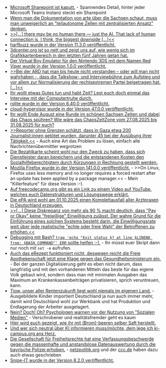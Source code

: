 * [Microsoft Sharepoint ist kaputt.](https://www.borncity.com/blog/2025/07/20/sharepoint-server-werden-ueber-0-day-schwachstelle-cve-2025-53770-angegriffen/) - Spannendes Detail, hinter jeder Microsoft Teams Instanz steckt ein Sharepoint
* [Wenn man die Dokumentation von arte über die Sachsen schaut, muss man unweigerlich an "teilautonome Zellen mit zentralisierten Ansatz" denken.](https://www.youtube.com/watch?v=tzwMzEEnKEE)
* [>>[...] there may be no human there — just the AI. That lack of human connection is, I think, the biggest downside [...]<<](https://lucumr.pocoo.org/2025/7/20/the-next-generation/)
* [harfbuzz wurde in der Version 11.3.0 veröffentlicht.](https://github.com/harfbuzz/harfbuzz/releases/tag/11.3.0)
* [3dcenter.org ist so nett und zeigt uns auf, wie wenig sich im Grafikkartenbereich in den letzten fünf Jahren getan hat.](https://www.3dcenter.org/news/news-des-21-juli-2025)
* [Der Virtual Boy Emulator für den Nintendo 3DS mit dem Namen Red Viper wurde in der Version 1.0.0 veröffentlicht.](https://wiidatabase.de/red-viper-v1-0-0/)
*  [>>Bei der ARD hat man bis heute nicht verstanden – oder will man nicht wahrhaben -, dass die Talkshow- und Interviewbühne zum Aufstieg und vor allem zur Normalisierung der rechtsextremen Partei beigetragen hat. [...]<<](https://netzpolitik.org/2025/sommerinterview-protest-wer-hilft-hier-der-afd/)
* [Ihr wollt etwas Gutes tun und habt Zeit? Lest euch doch einmal das Interview mit der Computertruhe durch.](https://netzpolitik.org/2025/hardware-spenden-weil-es-der-staat-nicht-gebacken-bekommt/)
* [rqlite wurde in der Version 8.40.0 veröffentlicht.](https://github.com/rqlite/rqlite/releases/tag/v8.40.0)
* [cloud-hypervisor wurde in der Version 47.0.0 veröffentlicht.](https://github.com/cloud-hypervisor/cloud-hypervisor/releases/tag/v47.0)
* [Ihr wollt Ende August eine Runde im schönen Sachsen Zelten und dabei das Chaos spühren? Wie wäre das ChaosZeltZone vom 27.08.2025 bis 31.08.2025 für euch?](https://events.ccc.de/2025/07/22/chaoszeltzone2025/)
* [>>Reporter ohne Grenzen schätzt, dass in Gaza etwa 200 Journalist:innen getötet wurden, darunter 45 bei der Ausübung ihrer Tätigkeit.<<](https://netzpolitik.org/2025/journalistenvereinigung-warnt-die-letzten-reporter-in-gaza-drohen-zu-verhungern/) - Auch eine Art das Problem zu lösen, einfach alle Nachrichtenübermittler wegrotzen
* [Die Bezahlkarte scheint wohl nur den Zweck zu haben, dass sich Dienstleister daran bereichern und die entstandenen Kosten den Sozialhilfeberechtigtem durch Kürzungen in Rechnung gestellt werden.](https://netzpolitik.org/2025/senat-prescht-vor-hamburg-will-bezahlkarten-ausweiten/)
* [Mozilla Firefox wurde in der Version 141.0.0 veröffentlicht.](https://www.mozilla.org/en-US/firefox/141.0/releasenotes/) - >>On Linux, Firefox uses less memory and no longer requires a forced restart after an update has been applied by a package manager.<< - Mein "Killerfeature" für diese Version :-).
* [Auf freecodecamp.org gibt es ein Link zu einem Video auf YouTube, welches euch Datenstrukturen und Lösungswege erklärt.](https://www.freecodecamp.org/news/data-structure-and-algorithm-patterns-for-leetcode-interviews/)
* [Die ePA wird wohl am 01.10.2025 einen Komplettausfall aller Arztpraxen in Deutschland erzeugen.](https://www.borncity.com/blog/2025/07/22/elektronische-patientenakte-epa-derzeit-ungenutzt-und-ein-desaster/)
* [>>[...] Diese Diskrepanz von mehr als 90 % macht deutlich, dass "Pay or Okay" keine "freiwillige" Einwilligung zulässt. Der wahre Grund für die Einführung eines solchen Systems besteht darin, die Einwilligungsrate weit über jede realistische "echte oder freie Wahl" der Betroffenen zu erhöhen.<<](https://noyb.eu/de/noybs-pay-or-okay-report-how-companies-make-you-pay-privacy)
* [Debugging mit Bash? `trap 'echo "Exit status $? at line $LINENO from: $BASH_COMMAND"' ERR` sollte helfen :-).](https://utcc.utoronto.ca/~cks/space/blog/programming/BashGoodSetEReports) - Ihr müsst euer Skript dann nur noch mit `set -e` aufrufen.
* [Auch das eRezept funktioniert nicht, deswegen reicht die Freie Apothekenschaft jetzt eine Klage gegen das Gesundheitsministerum ein.](https://www.borncity.com/blog/2025/07/24/erezept-stoerungen-freie-apothekerschaft-geht-gegen-gesundheitsministerium-vor/) - Bei der ganzen Digitalisierung geht es eben nicht darum, dass langfristig und mit den vorhandenen Mitteln das beste für das eigene Volk gebaut wird, sondern dass man mit minimalen Ausgaben das Maximum an Krankenkassenbeiträgen privatisieren, sprich veruntreuen, kann.
* [Tjow, unser aller Rentenzukunft liegt wohl niemals im eigenen Land.](https://www.deutschlandfunk.de/deutsche-auswanderer-ungarn-gruende-100.html) - Ausgebildete Kinder importiert Deutschland ja nun auch immer mehr, damit wird Deutschland wohl zur Werkbank und hat Produktion und Endlagerung der Arbeiter ausgelagert.
* [Nein? Doch! Oh? Psychologen warnen vor der Nutzung von "Sozialen Medien"](https://netzpolitik.org/2025/psychologinnen-warnen-soziale-medien-als-zerrspiegel-der-gesellschaft/) - Verschrobener und realitätsfremder geht es kaum
* [Hier wird euch gezeigt, wie ihr mit (Brom)-beeren selber Saft herstellt.](https://www.kostbarenatur.net/brombeersaft-selber-machen/)
* [Und wer sich neutral über KI informieren muss/möchte, dem lege ich ki-campus.org ans Herz.](https://ki-campus.org/)
* [Die Gesellschaft für Freiheitsrechte hat eine Verfassungsbeschwerde gegen die massenhafte und anstandslose Datenauswertung durch die bayrische Polizei erhoben.](https://freiheitsrechte.org/ueber-die-gff/presse/pressemitteilungen-der-gesellschaft-fur-freiheitsrechte/blackbox-palantir-gff-erhebt-verfassungsbeschwerde-gegen-massenhafte-datenauswertung-durch-polizei-in-bayern) - [netzpolitik.org](https://netzpolitik.org/2025/verfassungsbeschwerde-das-problem-heisst-nicht-nur-palantir/) und der [ccc.de](https://www.ccc.de/de/updates/2025/palantir-bayern) haben dazu auch etwas geschrieben
* [Snipe-IT wurde in der Version 8.2.0 veröffentlicht.](https://github.com/grokability/snipe-it/releases/tag/v8.2.0)
